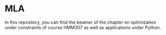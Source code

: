 # MLA


In this repository, you can find the beamer of the chapter on optimization under constraints of course HMM307 as well as applications under Python.